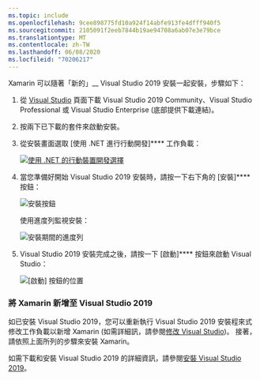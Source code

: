 ```yaml
---
ms.topic: include
ms.openlocfilehash: 9cee898775fd10a924f14abfe913fe4dfff940f5
ms.sourcegitcommit: 2105091f2eeb7844b19ae94708a6ab07e3e79bce
ms.translationtype: MT
ms.contentlocale: zh-TW
ms.lasthandoff: 06/08/2020
ms.locfileid: "70206217"
---
```

Xamarin 可以隨著「新的」__ Visual Studio 2019 安裝一起安裝，步驟如下：

1. 從 [Visual Studio](https://visualstudio.microsoft.com/vs/) 頁面下載 Visual Studio 2019 Community、Visual Studio Professional 或 Visual Studio Enterprise (底部提供下載連結)。

2. 按兩下已下載的套件來啟動安裝。

3. 從安裝畫面選取 [使用 .NET 進行行動開發]**** 工作負載：

    [![使用 .NET 的行動裝置開發選擇](~/get-started/installation/windows-images/vs2019-mobile-dev-workload-sml.png)](~/get-started/installation/windows-images/vs2019-mobile-dev-workload.png#lightbox)

4. 當您準備好開始 Visual Studio 2019 安裝時，請按一下右下角的 [安裝]**** 按鈕：

    ![安裝按鈕](~/get-started/installation/windows-images/vs2019-click-install.png)

   使用進度列監視安裝：

    ![安裝期間的進度列](~/get-started/installation/windows-images/vs2019-progress-bars.png)

5. Visual Studio 2019 安裝完成之後，請按一下 [啟動]**** 按鈕來啟動 Visual Studio：

    ![[啟動] 按鈕的位置](~/get-started/installation/windows-images/vs2019-launch.png)

<a name="vs2019" />

### <a name="adding-xamarin-to-visual-studio-2019"></a>將 Xamarin 新增至 Visual Studio 2019

如已安裝 Visual Studio 2019，您可以重新執行 Visual Studio 2019 安裝程來式修改工作負載以新增 Xamarin (如需詳細訊，請參閱[修改 Visual Studio](https://docs.microsoft.com/visualstudio/install/modify-visual-studio))。 接著，請依照上面所列的步驟來安裝 Xamarin。

如需下載和安裝 Visual Studio 2019 的詳細資訊，請參閱[安裝 Visual Studio 2019](https://docs.microsoft.com/visualstudio/install/install-visual-studio)。
